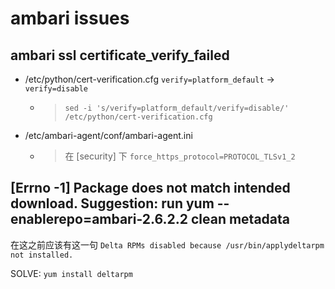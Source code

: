 # ambari issues

## ambari ssl certificate_verify_failed

* /etc/python/cert-verification.cfg `verify=platform_default` -> `verify=disable`
  * > `sed -i 's/verify=platform_default/verify=disable/' /etc/python/cert-verification.cfg`
* /etc/ambari-agent/conf/ambari-agent.ini
  * > 在 [security] 下  `force_https_protocol=PROTOCOL_TLSv1_2`
## [Errno -1] Package does not match intended download. Suggestion: run yum --enablerepo=ambari-2.6.2.2 clean metadata

在这之前应该有这一句 `Delta RPMs disabled because /usr/bin/applydeltarpm not installed.`

SOLVE: `yum install deltarpm`
